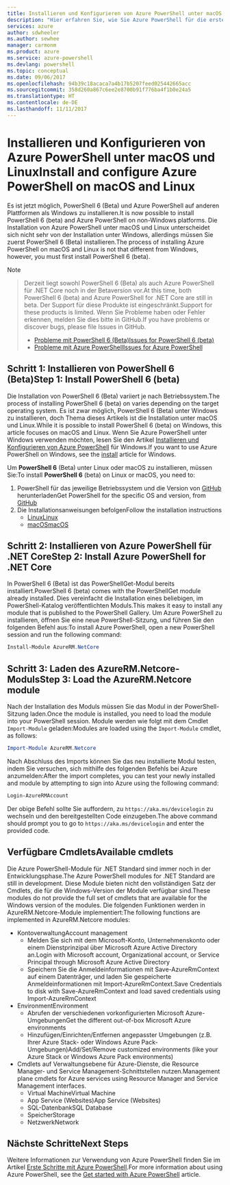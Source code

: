 ```yaml
---
title: Installieren und Konfigurieren von Azure PowerShell unter macOS und Linux | Microsoft-Dokumentation
description: "Hier erfahren Sie, wie Sie Azure PowerShell für die erste Verwendung unter macOS und Linux installieren und konfigurieren."
services: azure
author: sdwheeler
ms.author: sewhee
manager: carmonm
ms.product: azure
ms.service: azure-powershell
ms.devlang: powershell
ms.topic: conceptual
ms.date: 09/06/2017
ms.openlocfilehash: 94b39c18acaca7a4b17b5207feed025442665acc
ms.sourcegitcommit: 358d260a867c6ee2e8700b91f776ba4f1b0e24a5
ms.translationtype: HT
ms.contentlocale: de-DE
ms.lasthandoff: 11/11/2017
---
```

# <a name="install-and-configure-azure-powershell-on-macos-and-linux"></a><span data-ttu-id="81542-103">Installieren und Konfigurieren von Azure PowerShell unter macOS und Linux</span><span class="sxs-lookup"><span data-stu-id="81542-103">Install and configure Azure PowerShell on macOS and Linux</span></span>

<span data-ttu-id="81542-104">Es ist jetzt möglich, PowerShell 6 (Beta) und Azure PowerShell auf anderen Plattformen als Windows zu installieren.</span><span class="sxs-lookup"><span data-stu-id="81542-104">It is now possible to install PowerShell 6 (beta) and Azure PowerShell on non-Windows platforms.</span></span>
<span data-ttu-id="81542-105">Die Installation von Azure PowerShell unter macOS und Linux unterscheidet sich nicht sehr von der Installation unter Windows, allerdings müssen Sie zuerst PowerShell 6 (Beta) installieren.</span><span class="sxs-lookup"><span data-stu-id="81542-105">The process of installing Azure PowerShell on macOS and Linux is not that different from Windows, however, you must first install PowerShell 6 (beta).</span></span>

> [!NOTE]

> <span data-ttu-id="81542-106">Derzeit liegt sowohl PowerShell 6 (Beta) als auch Azure PowerShell für .NET Core noch in der Betaversion vor.</span><span class="sxs-lookup"><span data-stu-id="81542-106">At this time, both PowerShell 6 (beta) and Azure PowerShell for .NET Core are still in beta.</span></span>
> <span data-ttu-id="81542-107">Der Support für diese Produkte ist eingeschränkt.</span><span class="sxs-lookup"><span data-stu-id="81542-107">Support for these products is limited.</span></span> <span data-ttu-id="81542-108">Wenn Sie Probleme haben oder Fehler erkennen, melden Sie dies bitte in GitHub.</span><span class="sxs-lookup"><span data-stu-id="81542-108">If you have problems or discover bugs, please file Issues in GitHub.</span></span>
>
> * [<span data-ttu-id="81542-109">Probleme mit PowerShell 6 (Beta)</span><span class="sxs-lookup"><span data-stu-id="81542-109">Issues for PowerShell 6 (beta)</span></span>](https://github.com/PowerShell/PowerShell/issues)
> * [<span data-ttu-id="81542-110">Probleme mit Azure PowerShell</span><span class="sxs-lookup"><span data-stu-id="81542-110">Issues for Azure PowerShell</span></span>](https://github.com/azure/azure-docs-powershell/issues)

## <a name="step-1-install-powershell-6-beta"></a><span data-ttu-id="81542-111">Schritt 1: Installieren von PowerShell 6 (Beta)</span><span class="sxs-lookup"><span data-stu-id="81542-111">Step 1: Install PowerShell 6 (beta)</span></span>

<span data-ttu-id="81542-112">Die Installation von PowerShell 6 (Beta) variiert je nach Betriebssystem.</span><span class="sxs-lookup"><span data-stu-id="81542-112">The process of installing PowerShell 6 (beta) on varies depending on the target operating system.</span></span>
<span data-ttu-id="81542-113">Es ist zwar möglich, PowerShell 6 (Beta) unter Windows zu installieren, doch Thema dieses Artikels ist die Installation unter macOS und Linux.</span><span class="sxs-lookup"><span data-stu-id="81542-113">While it is possible to install PowerShell 6 (beta) on Windows, this article focuses on macOS and Linux.</span></span> <span data-ttu-id="81542-114">Wenn Sie Azure PowerShell unter Windows verwenden möchten, lesen Sie den Artikel [Installieren und Konfigurieren von Azure PowerShell](./install-azurerm-ps.md) für Windows.</span><span class="sxs-lookup"><span data-stu-id="81542-114">If you want to use Azure PowerShell on Windows, see the [install](./install-azurerm-ps.md) article for Windows.</span></span>

<span data-ttu-id="81542-115">Um **PowerShell 6** (Beta) unter Linux oder macOS zu installieren, müssen Sie:</span><span class="sxs-lookup"><span data-stu-id="81542-115">To install **PowerShell 6** (beta) on Linux or macOS, you need to:</span></span>

1. <span data-ttu-id="81542-116">PowerShell für das jeweilige Betriebssystem und die Version von [GitHub](https://github.com/powershell/powershell#get-powershell) herunterladen</span><span class="sxs-lookup"><span data-stu-id="81542-116">Get PowerShell for the specific OS and version, from [GitHub](https://github.com/powershell/powershell#get-powershell)</span></span>
2. <span data-ttu-id="81542-117">Die Installationsanweisungen befolgen</span><span class="sxs-lookup"><span data-stu-id="81542-117">Follow the installation instructions</span></span>
   - [<span data-ttu-id="81542-118">Linux</span><span class="sxs-lookup"><span data-stu-id="81542-118">Linux</span></span>](https://github.com/PowerShell/PowerShell/blob/master/docs/installation/linux.md)
   - [<span data-ttu-id="81542-119">macOS</span><span class="sxs-lookup"><span data-stu-id="81542-119">macOS</span></span>](https://github.com/PowerShell/PowerShell/blob/master/docs/installation/linux.md#macos-1012)

## <a name="step-2-install-azure-powershell-for-net-core"></a><span data-ttu-id="81542-120">Schritt 2: Installieren von Azure PowerShell für .NET Core</span><span class="sxs-lookup"><span data-stu-id="81542-120">Step 2: Install Azure PowerShell for .NET Core</span></span>

<span data-ttu-id="81542-121">In PowerShell 6 (Beta) ist das PowerShellGet-Modul bereits installiert.</span><span class="sxs-lookup"><span data-stu-id="81542-121">PowerShell 6 (beta) comes with the PowerShellGet module already installed.</span></span> <span data-ttu-id="81542-122">Dies vereinfacht die Installation eines beliebigen, im PowerShell-Katalog veröffentlichten Moduls.</span><span class="sxs-lookup"><span data-stu-id="81542-122">This makes it easy to install any module that is published to the PowerShell Gallery.</span></span> <span data-ttu-id="81542-123">Um Azure PowerShell zu installieren, öffnen Sie eine neue PowerShell-Sitzung, und führen Sie den folgenden Befehl aus:</span><span class="sxs-lookup"><span data-stu-id="81542-123">To install Azure PowerShell, open a new PowerShell session and run the following command:</span></span>

```powershell
Install-Module AzureRM.NetCore
```

## <a name="step-3-load-the-azurermnetcore-module"></a><span data-ttu-id="81542-124">Schritt 3: Laden des AzureRM.Netcore-Moduls</span><span class="sxs-lookup"><span data-stu-id="81542-124">Step 3: Load the AzureRM.Netcore module</span></span>

<span data-ttu-id="81542-125">Nach der Installation des Moduls müssen Sie das Modul in der PowerShell-Sitzung laden.</span><span class="sxs-lookup"><span data-stu-id="81542-125">Once the module is installed, you need to load the module into your PowerShell session.</span></span> <span data-ttu-id="81542-126">Module werden wie folgt mit dem Cmdlet `Import-Module` geladen:</span><span class="sxs-lookup"><span data-stu-id="81542-126">Modules are loaded using the `Import-Module` cmdlet, as follows:</span></span>

```powershell
Import-Module AzureRM.Netcore
```

<span data-ttu-id="81542-127">Nach Abschluss des Imports können Sie das neu installierte Modul testen, indem Sie versuchen, sich mithilfe des folgenden Befehls bei Azure anzumelden:</span><span class="sxs-lookup"><span data-stu-id="81542-127">After the import completes, you can test your newly installed and module by attempting to sign into Azure using the following command:</span></span>

```powershell
Login-AzureRMAccount
```

<span data-ttu-id="81542-128">Der obige Befehl sollte Sie auffordern, zu `https://aka.ms/devicelogin` zu wechseln und den bereitgestellten Code einzugeben.</span><span class="sxs-lookup"><span data-stu-id="81542-128">The above command should prompt you to go to `https://aka.ms/devicelogin` and enter the provided code.</span></span>

## <a name="available-cmdlets"></a><span data-ttu-id="81542-129">Verfügbare Cmdlets</span><span class="sxs-lookup"><span data-stu-id="81542-129">Available cmdlets</span></span>

<span data-ttu-id="81542-130">Die Azure PowerShell-Module für .NET Standard sind immer noch in der Entwicklungsphase.</span><span class="sxs-lookup"><span data-stu-id="81542-130">The Azure PowerShell modules for .NET Standard are still in development.</span></span> <span data-ttu-id="81542-131">Diese Module bieten nicht den vollständigen Satz der Cmdlets, die für die Windows-Version der Module verfügbar sind.</span><span class="sxs-lookup"><span data-stu-id="81542-131">These modules do not provide the full set of cmdlets that are available for the Windows version of the modules.</span></span> <span data-ttu-id="81542-132">Die folgenden Funktionen werden in AzureRM.Netcore-Module implementiert:</span><span class="sxs-lookup"><span data-stu-id="81542-132">The following functions are implemented in AzureRM.Netcore modules:</span></span>

* <span data-ttu-id="81542-133">Kontoverwaltung</span><span class="sxs-lookup"><span data-stu-id="81542-133">Account management</span></span>
  - <span data-ttu-id="81542-134">Melden Sie sich mit dem Microsoft-Konto, Unternehmenskonto oder einem Dienstprinzipal über Microsoft Azure Active Directory an.</span><span class="sxs-lookup"><span data-stu-id="81542-134">Login with Microsoft account, Organizational account, or Service Principal through Microsoft Azure Active Directory</span></span>
  - <span data-ttu-id="81542-135">Speichern Sie die Anmeldeinformationen mit Save-AzureRmContext auf einem Datenträger, und laden Sie gespeicherte Anmeldeinformationen mit Import-AzureRmContext.</span><span class="sxs-lookup"><span data-stu-id="81542-135">Save Credentials to disk with Save-AzureRmContext and load saved credentials using Import-AzureRmContext</span></span>
* <span data-ttu-id="81542-136">Environment</span><span class="sxs-lookup"><span data-stu-id="81542-136">Environment</span></span>
  - <span data-ttu-id="81542-137">Abrufen der verschiedenen vorkonfigurierten Microsoft Azure-Umgebungen</span><span class="sxs-lookup"><span data-stu-id="81542-137">Get the different out-of-box Microsoft Azure environments</span></span>
  - <span data-ttu-id="81542-138">Hinzufügen/Einrichten/Entfernen angepasster Umgebungen (z.B. Ihrer Azure Stack- oder Windows Azure Pack-Umgebungen)</span><span class="sxs-lookup"><span data-stu-id="81542-138">Add/Set/Remove customized environments (like your Azure Stack or Windows Azure Pack environments)</span></span>
* <span data-ttu-id="81542-139">Cmdlets auf Verwaltungsebene für Azure-Dienste, die Resource Manager- und Service Management-Schnittstellen nutzen.</span><span class="sxs-lookup"><span data-stu-id="81542-139">Management plane cmdlets for Azure services using Resource Manager and Service Management interfaces.</span></span>
  - <span data-ttu-id="81542-140">Virtual Machine</span><span class="sxs-lookup"><span data-stu-id="81542-140">Virtual Machine</span></span>
  - <span data-ttu-id="81542-141">App Service (Websites)</span><span class="sxs-lookup"><span data-stu-id="81542-141">App Service (Websites)</span></span>
  - <span data-ttu-id="81542-142">SQL-Datenbank</span><span class="sxs-lookup"><span data-stu-id="81542-142">SQL Database</span></span>
  - <span data-ttu-id="81542-143">Speicher</span><span class="sxs-lookup"><span data-stu-id="81542-143">Storage</span></span>
  - <span data-ttu-id="81542-144">Netzwerk</span><span class="sxs-lookup"><span data-stu-id="81542-144">Network</span></span>

## <a name="next-steps"></a><span data-ttu-id="81542-145">Nächste Schritte</span><span class="sxs-lookup"><span data-stu-id="81542-145">Next Steps</span></span>

<span data-ttu-id="81542-146">Weitere Informationen zur Verwendung von Azure PowerShell finden Sie im Artikel [Erste Schritte mit Azure PowerShell](get-started-azureps.md).</span><span class="sxs-lookup"><span data-stu-id="81542-146">For more information about using Azure PowerShell, see the [Get started with Azure PowerShell](get-started-azureps.md) article.</span></span>
